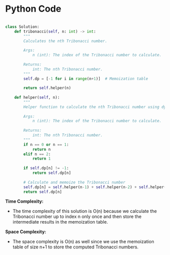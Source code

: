 # Python Code


```python

class Solution:
    def tribonacci(self, n: int) -> int:
        """
        Calculates the nth Tribonacci number.
        
        Args:
            n (int): The index of the Tribonacci number to calculate.
        
        Returns:
            int: The nth Tribonacci number.
        """
        self.dp = [-1 for i in range(n+1)]  # Memoization table
        
        return self.helper(n)
    
    def helper(self, n):
        """
        Helper function to calculate the nth Tribonacci number using dynamic programming.
        
        Args:
            n (int): The index of the Tribonacci number to calculate.
        
        Returns:
            int: The nth Tribonacci number.
        """
        if n == 0 or n == 1:
            return n
        elif n == 2:
            return 1
        
        if self.dp[n] != -1:
            return self.dp[n]
        
        # Calculate and memoize the Tribonacci number
        self.dp[n] = self.helper(n-1) + self.helper(n-2) + self.helper(n-3)
        return self.dp[n]


```

**Time Complexity:** 
- The time complexity of this solution is O(n) because we calculate the Tribonacci number up to index n only once and then store the intermediate results in the memoization table.

**Space Complexity:** 
- The space complexity is O(n) as well since we use the memoization table of size n+1 to store the computed Tribonacci numbers.
